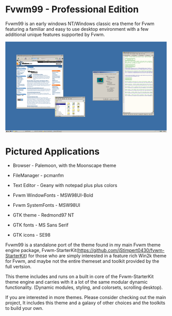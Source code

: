 # Fvwm99 - Professional Edition

Fvwm99 is an early windows NT/Windows classic era theme for Fvwm featuring a familiar and easy to use desktop environment with a few additional unique features supported by Fvwm. 

![Preview](extras/Screenshots/screenshot.png?raw=true "Preview Screenshot")

# Pictured Applications
* Browser - Palemoon, with the Moonscape theme
* FileManager - pcmanfm
* Text Editor - Geany with notepad plus plus colors

* Fvwm WindowFonts - MSW98UI-Bold
* Fvwm SystemFonts - MSW98UI

* GTK theme - Redmond97 NT

* GTK fonts - MS Sans Serif

* GTK icons - SE98

Fvwm99 is a standalone port of the theme found in my main Fvwm theme engine package, Fvwm-StarterKit(https://github.com/jStimpert0430/fvwm-StarterKit) for those who are simply interested in a feature rich Win2k theme for Fvwm, and maybe not the entire themeset and toolkit provided by the full vertsion. 

This theme includes and runs on a built in core of the Fvwm-StarterKit theme engine and carries with it a lot of the same modular dynamic functionality. (Dynamic modules, styling, and colorsets, scrolling desktop).

 If you are interested in more themes. Please consider checking out the main project, It includes this theme and a galaxy of other choices and the toolkits to build your own.